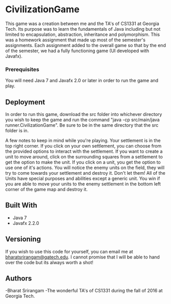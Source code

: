 # CivilizationGame
This game was a creation between me and the TA's of CS1331 at Georgia Tech. Its purpose was to learn the fundamentals of Java including but not limited to encapsulation, abstraction, inheritance and polymorphism. This was a homework assignment that made up most of the semester's assignments. Each assignment added to the overall game so that by the end of the semester, we had a fully functioning game (UI developed with Javafx).   

### Prerequisites

You will need Java 7 and Javafx 2.0 or later in order to run the game and play.

## Deployment

In order to run this game, download the src folder into whichever directory you wish to keep the game and run the command 
"java -cp src/main/java runner.CivilizationGame". Be sure to be in the same directory that the src folder is in. 

A few notes to keep in mind while you're playing. Your settlement is in the top right corner. If you click on your own settlement, you can choose from the provided options to interact with the settlement. If you want to create a unit to move around, click on the surrounding squares from a settlement to get the option to make the unit. If you click on a unit, you get the option to use one of it's actions. You will notice the enemy units on the field, they will try to come towards your settlement and destroy it. Don't let them! All of the Units have special purposes and abilities except a generic unit. You win if you are able to move your units to the enemy settlement in the bottom left corner of the game map and destroy it. 

## Built With

* Java 7
* Javafx 2.2.0

## Versioning

If you wish to use this code for yourself, you can email me at bharatsrirangam@gatech.edu. I cannot promise that I will be able to hand over the code but its always worth a shot!

## Authors

-Bharat Srirangam
-The wonderful TA's of CS1331 during the fall of 2016 at Georgia Tech. 